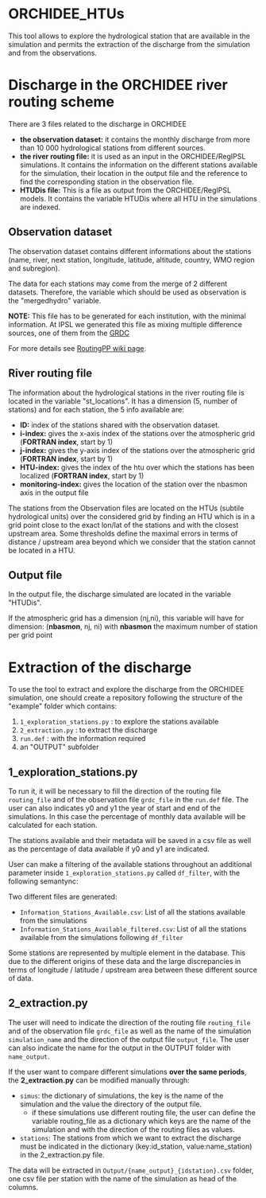 # ORCHIDEE_HTUs

This tool allows to explore the hydrological station that are available in the simulation and permits the extraction of the discharge from the simulation and from the observations.

# Discharge in the ORCHIDEE river routing scheme

There are 3 files related to the discharge in ORCHIDEE
- **the observation dataset:** it contains the monthly discharge from more than 10 000 hydrological stations from different sources. 
- **the river routing file:** it is used as an input in the ORCHIDEE/RegIPSL simulations. It contains the information on the different stations available for the simulation, their location in the output file and the reference to find the corresponding station in the observation file.
- **HTUDis file:** This is a file as output from the ORCHIDEE/RegIPSL models. It contains the variable HTUDis where all HTU in the simulations are indexed.


## Observation dataset
The observation dataset contains different informations about the stations (name, river, next station, longitude, latitude, altitude, country, WMO region and subregion).

The data for each stations may come from the merge of 2 different datasets. Therefore, the variable which should be used as observation is the "mergedhydro" variable.

**NOTE:** This file has to be generated for each institution, with the minimal information. At IPSL we generated this file as mixing multiple difference sources, one of them from the [GRDC](https://www.bafg.de/GRDC/EN/01_GRDC/13_dtbse/database_node.html)

For more details see [RoutingPP wiki page](https://gitlab.in2p3.fr/ipsl/lmd/intro/routingpp/-/wikis/Home/InputFiles/Stationfile).

## River routing file

The information about the hydrological stations in the river routing file is located in the variable "st_locations". It has a dimension (5, number of stations) and for each station, the 5 info available are:
- **ID:** index of the stations shared with the observation dataset.
- **i-index:** gives the x-axis index of the stations over the atmospheric grid (**FORTRAN index**, start by 1)
- **j-index:** gives the y-axis index of the stations over the atmospheric grid (**FORTRAN index**, start by 1)
- **HTU-index:** gives the index of the htu over which the stations has been localized (**FORTRAN index**, start by 1)
- **monitoring-index:** gives the location of the station over the nbasmon axis in the output file

The stations from the Observation files are located on the HTUs (subtile hydrological units) over the considered grid by finding an HTU which is in a grid point close to the exact lon/lat of the stations and with the closest upstream area. Some thresholds define the maximal errors in terms of distance / upstream area beyond which we consider that the station cannot be located in a HTU.

## Output file

In the output file, the discharge simulated are located in the variable "HTUDis". 

If the atmospheric grid has a dimension (nj,ni), this variable will have for dimension: (**nbasmon**, nj, ni) with **nbasmon** the maximum number of station per grid point

# Extraction of the discharge

To use the tool to extract and explore the discharge from the ORCHIDEE simulation, one should create a repository following the structure of the "example" folder which contains: 
1) `1_exploration_stations.py` : to explore the stations available
2) `2_extraction.py` : to extract the discharge
3) `run.def` : with the information required
4) an "OUTPUT" subfolder

## 1_exploration_stations.py
To run it, it will be necessary to fill the direction of the routing file `routing_file` and of the observation file `grdc_file` in the `run.def` file. The user can also indicates y0 and y1 the year of start and end of the simulations. In this case the percentage of monthly data available will be calculated for each station.
 
The stations available and their metadata will be saved in a csv file as well as the percentage of data available if y0 and y1 are indicated.

User can make a filtering of the available stations throughout an additional parameter inside `1_exploration_stations.py` called `df_filter`, with the following semantync:

Two different files are generated:
* `Information_Stations_Available.csv`: List of all the stations available from the simulations
* `Information_Stations_Available_filtered.csv`: List of all the stations available from the simulations following `df_filter`

Some stations are represented by multiple element in the database. This due to the different origins of these data and the large discrepancies in terms of longitude / latitude / upstream area between these different source of data.


## 2_extraction.py 
The user will need to indicate the direction of the routing file `routing_file` and of the observation file `grdc_file` as well as the name of the simulation `simulation_name` and the direction of the output file `output_file`. The user can also indicate the name for the output in the OUTPUT folder with `name_output`.

If the user want to compare different simulations **over the same periods**, the **2_extraction.py** can be modified manually through:
- `simus`: the dictionary of simulations, the key is the name of the simulation and the value the directory of the output file.
   - if these simulations use different routing file, the user can define the variable routing_file as a dictionary which keys are the name of the simulation and with the direction of the routing files as values.
- `stations`: The stations from which we want to extract the discharge must be indicated in the dictionary (key:id_station, value:name_station) in the 2_extraction.py file. 

The data will be extracted in `Output/{name_output}_{idstation}.csv` folder, one csv file per station with the name of the simulation as head of the columns.
